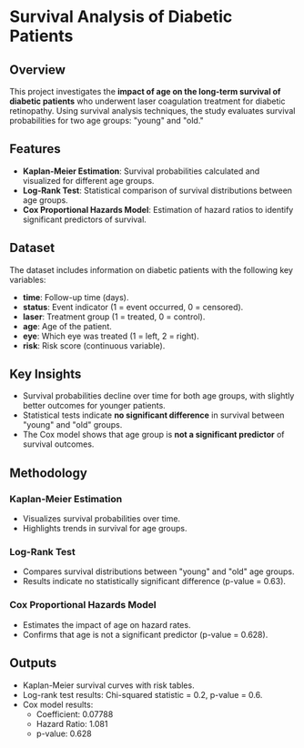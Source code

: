 # Survival Analysis of Diabetic Patients

## Overview

This project investigates the **impact of age on the long-term survival of diabetic patients** who underwent laser coagulation treatment for diabetic retinopathy. Using survival analysis techniques, the study evaluates survival probabilities for two age groups: "young" and "old."

## Features
- **Kaplan-Meier Estimation**: Survival probabilities calculated and visualized for different age groups.
- **Log-Rank Test**: Statistical comparison of survival distributions between age groups.
- **Cox Proportional Hazards Model**: Estimation of hazard ratios to identify significant predictors of survival.

## Dataset
The dataset includes information on diabetic patients with the following key variables:
- **time**: Follow-up time (days).
- **status**: Event indicator (1 = event occurred, 0 = censored).
- **laser**: Treatment group (1 = treated, 0 = control).
- **age**: Age of the patient.
- **eye**: Which eye was treated (1 = left, 2 = right).
- **risk**: Risk score (continuous variable).

## Key Insights
- Survival probabilities decline over time for both age groups, with slightly better outcomes for younger patients.
- Statistical tests indicate **no significant difference** in survival between "young" and "old" groups.
- The Cox model shows that age group is **not a significant predictor** of survival outcomes.

## Methodology
### Kaplan-Meier Estimation
- Visualizes survival probabilities over time.
- Highlights trends in survival for age groups.

### Log-Rank Test
- Compares survival distributions between "young" and "old" age groups.
- Results indicate no statistically significant difference (p-value = 0.63).

### Cox Proportional Hazards Model
- Estimates the impact of age on hazard rates.
- Confirms that age is not a significant predictor (p-value = 0.628).

## Outputs
- Kaplan-Meier survival curves with risk tables.
- Log-rank test results: Chi-squared statistic = 0.2, p-value = 0.6.
- Cox model results:
  - Coefficient: 0.07788
  - Hazard Ratio: 1.081
  - p-value: 0.628
